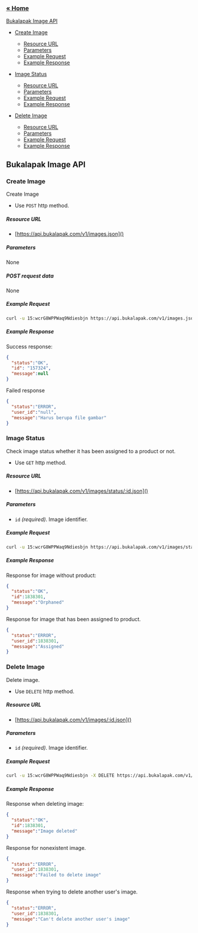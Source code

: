 ### [&laquo; Home](README.md)

[Bukalapak Image API](#bukalapak-image-api)
- [Create Image](#create-image)
    - [Resource URL](#resource-url)
    - [Parameters](#parameters)
    - [Example Request](#example-request)
    - [Example Response](#example-response)

- [Image Status](#image-status)
    - [Resource URL](#resource-url)
    - [Parameters](#parameters)
    - [Example Request](#example-request)
    - [Example Response](#example-response)

- [Delete Image](#delete-image)
    - [Resource URL](#resource-url)
    - [Parameters](#parameters)
    - [Example Request](#example-request)
    - [Example Response](#example-response)

## Bukalapak Image API

### Create Image
Create Image
+ Use `POST` http method.

##### Resource URL
+ [https://api.bukalapak.com/v1/images.json]()

##### Parameters
None

##### POST request data
None

##### Example Request
````sh
curl -u 15:wcrG8WPPWaq9Ndiesbjn https://api.bukalapak.com/v1/images.json -F file=@product-image.png -X POST

````

##### Example Response
Success response:
````json
{
  "status":"OK",
  "id": "157324",
  "message":null
}
````

Failed response
````json
{
  "status":"ERROR",
  "user_id":"null",
  "message":"Harus berupa file gambar"
}
````

### Image Status
Check image status whether it has been assigned to a product or not.
+ Use `GET` http method.

##### Resource URL
+ [https://api.bukalapak.com/v1/images/status/:id.json]()

##### Parameters
+ `id` *(required)*. Image identifier.

##### Example Request
````sh
curl -u 15:wcrG8WPPWaq9Ndiesbjn https://api.bukalapak.com/v1/images/status/181244.json

````

##### Example Response
Response for image without product:
````json
{
  "status":"OK",
  "id":1838301,
  "message":"Orphaned"
}
````

Response for image that has been assigned to product.
````json
{
  "status":"ERROR",
  "user_id":1838301,
  "message":"Assigned"
}
````

### Delete Image
Delete image.
+ Use `DELETE` http method.

##### Resource URL
+ [https://api.bukalapak.com/v1/images/:id.json]()

##### Parameters
+ `id` *(required)*. Image identifier.

##### Example Request
````sh
curl -u 15:wcrG8WPPWaq9Ndiesbjn -X DELETE https://api.bukalapak.com/v1/images/181244.json

````

##### Example Response
Response when deleting image:
````json
{
  "status":"OK",
  "id":1838301,
  "message":"Image deleted"
}
````

Response for nonexistent image.
````json
{
  "status":"ERROR",
  "user_id":1838301,
  "message":"Failed to delete image"
}
````

Response when trying to delete another user's image.
````json
{
  "status":"ERROR",
  "user_id":1838301,
  "message":"Can't delete another user's image"
}
````